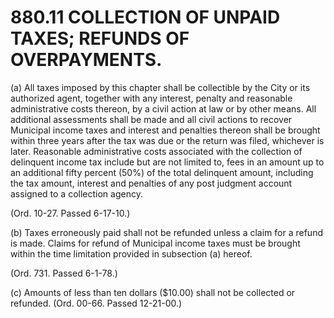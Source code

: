 880.11 COLLECTION OF UNPAID TAXES; REFUNDS OF OVERPAYMENTS.
===========================================================

​(a) All taxes imposed by this chapter shall be collectible by the City
or its authorized agent, together with any interest, penalty and
reasonable administrative costs thereon, by a civil action at law or by
other means. All additional assessments shall be made and all civil
actions to recover Municipal income taxes and interest and penalties
thereon shall be brought within three years after the tax was due or the
return was filed, whichever is later. Reasonable administrative costs
associated with the collection of delinquent income tax include but are
not limited to, fees in an amount up to an additional fifty percent
(50%) of the total delinquent amount, including the tax amount, interest
and penalties of any post judgment account assigned to a collection
agency.

(Ord. 10-27. Passed 6-17-10.)

​(b) Taxes erroneously paid shall not be refunded unless a claim for a
refund is made. Claims for refund of Municipal income taxes must be
brought within the time limitation provided in subsection (a) hereof.

(Ord. 731. Passed 6-1-78.)

​(c) Amounts of less than ten dollars (\$10.00) shall not be collected
or refunded. (Ord. 00-66. Passed 12-21-00.)
